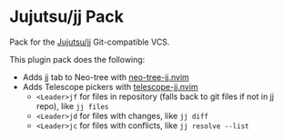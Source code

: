 # Jujutsu/jj Pack

Pack for the [Jujutsu/jj](https://github.com/martinvonz/jj) Git-compatible VCS.

This plugin pack does the following:

- Adds jj tab to Neo-tree with [neo-tree-jj.nvim](https://github.com/Cretezy/neo-tree-jj.nvim)
- Adds Telescope pickers with [telescope-jj.nvim](https://github.com/zschreur/telescope-jj.nvim)
  - `<Leader>jf` for files in repository (falls back to git files if not in jj repo), like `jj files`
  - `<Leader>jd` for files with changes, like `jj diff`
  - `<Leader>jc` for files with conflicts, like `jj resolve --list`
